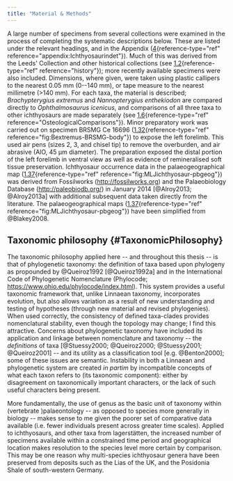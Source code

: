 ```yaml
---
title: "Material & Methods"
---
```


A large number of specimens from several collections were examined in
the process of completing the systematic descriptions below. These are
listed under the relevant headings, and in the Appendix
([4](#appendix:Ichthyosaurindet){reference-type="ref"
reference="appendix:Ichthyosaurindet"}). Much of this was derived from
the Leeds' Collection and other historical collections (see
[1.2](#history){reference-type="ref" reference="history"}); more
recently available specimens were also included. Dimensions, where
given, were taken using plastic callipers to the nearest 0.05 mm (0--140
mm), or tape measure to the nearest millimetre (\>140 mm). For each
taxa, the material is described; *Brachypterygius extremus* and
*Nannopterygius enthekiodon* are compared directly to *Ophthalmosaurus
icenicus*, and comparisons of all three taxa to other ichthyosaurs are
made separately (see
[1.6](#OsteologicalComparisons){reference-type="ref"
reference="OsteologicalComparisons"}). Minor preparatory work was
carried out on specimen BRSMG Ce 16696
([1.32](#fig:Bextremus-BRSMG-body){reference-type="ref"
reference="fig:Bextremus-BRSMG-body"}) to expose the left forelimb. This
used air pens (sizes 2, 3, and chisel tip) to remove the overburden, and
air abrasive (AlO, 45 µm diameter). The preparation exposed the distal
portion of the left forelimb in ventral view as well as evidence of
remineralised soft tissue preservation. Ichthyosaur occurrence data in
the palaeogeographical map
([1.37](#fig:MLJichthyosaur-pbgeog){reference-type="ref"
reference="fig:MLJichthyosaur-pbgeog"}) was derived from Fossilworks
(<http://fossilworks.org>) and the Palaeobiology Database
(<http://paleobiodb.org/>) in January 2014 [@Alroy2013; @Alroy2013a]
with additional subsequent data taken directly from the literature. The
palaeogeographical maps
([1.37](#fig:MLJichthyosaur-pbgeog){reference-type="ref"
reference="fig:MLJichthyosaur-pbgeog"}) have been simplified from
@Blakey2008.

## Taxonomic philosophy {#TaxonomicPhilosophy}

The taxonomic philosophy applied here -- and throughout this thesis --
is that of phylogenetic taxonomy: the definition of taxa based upon
phylogeny as propounded by @Queiroz1992 [@Queiroz1992a] and in the
International Code of Phylogenetic Nomenclature (Phylocode;
<https://www.ohio.edu/phylocode/index.html>). This system provides a
useful taxonomic framework that, unlike Linnaean taxonomy, incorporates
evolution, but also allows variation as a result of new understanding
and testing of hypotheses (through new material and revised
phylogenies). When used correctly, the consistency of defined
taxa-clades provides nomenclatural stability, even though the topology
may change; I find this attractive. Concerns about phylogenetic taxonomy
have included its application and linkage between nomenclature and
taxonomy -- the *definitions* of taxa
[@Stuessy2000; @Queiroz2000; @Stuessy2001; @Queiroz2001] -- and its
utility as a classification tool [e.g. @Benton2000]; some of these
issues are semantic. Instability in both a Linnaean and phylogenetic
system are created *in partim* by incompatible concepts of what each
taxon refers to (its taxonomic component): either by disagreement on
taxonomically important characters, or the lack of such useful
characters being present.

More fundamentally, the use of genus as the basic unit of taxonomy
within (vertebrate )palaeontology -- as opposed to species more
generally in biology -- makes sense to me given the poorer set of
comparative data available (i.e. fewer individuals present across
greater time scales). Applied to ichthyosaurs, and other taxa from
lagerstätten, the increased number of specimens available within a
constrained time period and geographical location makes resolution to
the species level more certain by comparison. This may be one reason why
multi-species ichthyosaur genera have been preserved from deposits such
as the Lias of the UK, and the Posidonia Shale of south-western Germany.
